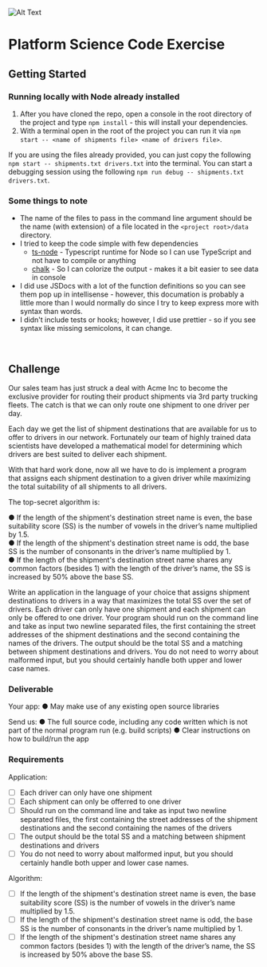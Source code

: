 ![Alt Text](https://media.giphy.com/media/QxHQ4BtLeEGBlWIFTs/giphy.gif)

# Platform Science Code Exercise

## Getting Started

### Running locally with Node already installed

1. After you have cloned the repo, open a console in the root directory of the project and type `npm install` - this will install your dependencies.
2. With a terminal open in the root of the project you can run it via `npm start -- <name of shipments file> <name of drivers file>`.

If you are using the files already provided, you can just copy the following `npm start -- shipments.txt drivers.txt` into the terminal.
You can start a debugging session using the following `npm run debug -- shipments.txt drivers.txt`.

### Some things to note

-   The name of the files to pass in the command line argument should be the name (with extension) of a file located in the `<project root>/data` directory.
-   I tried to keep the code simple with few dependencies
    -   [ts-node](https://www.npmjs.com/package/ts-node) - Typescript runtime for Node so I can use TypeScript and not have to compile or anything
    -   [chalk](https://www.npmjs.com/package/chalk) - So I can colorize the output - makes it a bit easier to see data in console
-   I did use JSDocs with a lot of the function definitions so you can see them pop up in intellisense - however, this documation is probably a little more than I would normally do since I try to keep express more with syntax than words.
-   I didn't include tests or hooks; however, I did use prettier - so if you see syntax like missing semicolons, it can change.

<br>

## Challenge

Our sales team has just struck a deal with Acme Inc to become the exclusive provider for routing their product shipments via 3rd party trucking fleets. The catch is that we can only route one shipment to one driver per day.

Each day we get the list of shipment destinations that are available for us to offer to drivers in our network. Fortunately our team of highly trained data scientists have developed a mathematical model for determining which drivers are best suited to deliver each shipment.

With that hard work done, now all we have to do is implement a program that assigns each shipment destination to a given driver while maximizing the total suitability of all shipments to all drivers.

The top-secret algorithm is:

● If the length of the shipment's destination street name is even, the base suitability score (SS) is the number of vowels in the driver’s name multiplied by 1.5.  
● If the length of the shipment's destination street name is odd, the base SS is the number of consonants in the driver’s name multiplied by 1.  
● If the length of the shipment's destination street name shares any common factors (besides 1) with the length of the driver’s name, the SS is increased by 50% above the base SS.

Write an application in the language of your choice that assigns shipment destinations to drivers in a way that maximizes the total SS over the set of drivers. Each driver can only have one shipment and each shipment can only be offered to one driver. Your program should run on the command line and take as input two newline separated files, the first containing the street addresses of the shipment destinations and the second containing the names of the drivers. The output should be the total SS and a matching between shipment destinations and drivers. You do not need to worry about malformed input, but you should certainly handle both upper and lower case names.

### Deliverable

Your app:
● May make use of any existing open source libraries

Send us:
● The full source code, including any code written which is not part of the normal program run (e.g. build scripts)
● Clear instructions on how to build/run the app

### Requirements

Application:

-   [ ] Each driver can only have one shipment
-   [ ] Each shipment can only be offerred to one driver
-   [ ] Should run on the command line and take as input two newline separated files, the first containing the street addresses of the shipment destinations and the second containing the names of the drivers
-   [ ] The output should be the total SS and a matching between shipment destinations and drivers
-   [ ] You do not need to worry about malformed input, but you should certainly handle both upper and lower case names.

Algorithm:

-   [ ] If the length of the shipment's destination street name is even, the base suitability score (SS) is the number of vowels in the driver’s name multiplied by 1.5.
-   [ ] If the length of the shipment's destination street name is odd, the base SS is the number of consonants in the driver’s name multiplied by 1.
-   [ ] If the length of the shipment's destination street name shares any common factors (besides 1) with the length of the driver’s name, the SS is increased by 50% above the base SS.
